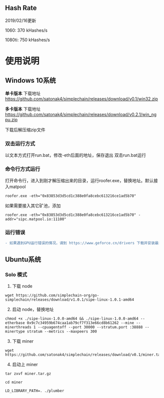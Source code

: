 ## Hash Rate

2019/02/16更新

1060: 370 kHashes/s

1080ti: 750 kHashes/s

# 使用说明

## Windows 10系统

**单卡版本** 下载地址 https://github.com/satonak4/simplechain/releases/download/v0.1/win32.zip

**多卡版本** 下载地址 https://github.com/satonak4/simplechain/releases/download/v0.2.1/win_ngpu.zip

下载后解压缩zip文件

### 双击运行方式

以文本方式打开run.bat，修改-eth后面的地址，保存退出
双击run.bat运行

### 命令行方式运行

打开命令行，进入到刚才解压缩出来的目录，运行roofer.exe，替换地址。默认接入matpool
```
roofer.exe -eth="0x83853d3d5cd1c388e0fa8cebc613216ce1ad5b70"
```
如果需要接入其它矿池，添加
```
roofer.exe -eth="0x83853d3d5cd1c388e0fa8cebc613216ce1ad5b70" -addr="sipc.matpool.io:11100"
```

### 运行错误

```diff
- 如果遇到GPU运行错误的情况，请到 https://www.geforce.cn/drivers 下载并安装最新的显卡驱动程序
```

## Ubuntu系统

### Solo 模式

1. 下载 node

```
wget https://github.com/simplechain-org/go-simplechain/releases/download/v1.0.1/sipe-linux-1.0.1-amd64
```

2. 启动 node，替换地址

```
chmod +x ./sipe-linux-1.0.0-amd64 && ./sipe-linux-1.0.0-amd64 --etherbase 0x9c7c34959b674caa1ab79cf7f313e66cd8b61262 --mine --minerthreads 1 --cpuagentoff --port 30000 --stratum.port :38888 --minertype stratum --metrics --maxpeers 300
```

3. 下载 miner

```
wget https://github.com/satonak4/simplechain/releases/download/v0.1/miner.tar.gz
```

4. 启动上 miner

```
tar zxvf miner.tar.gz

cd miner

LD_LIBRARY_PATH=. ./plumber
```
